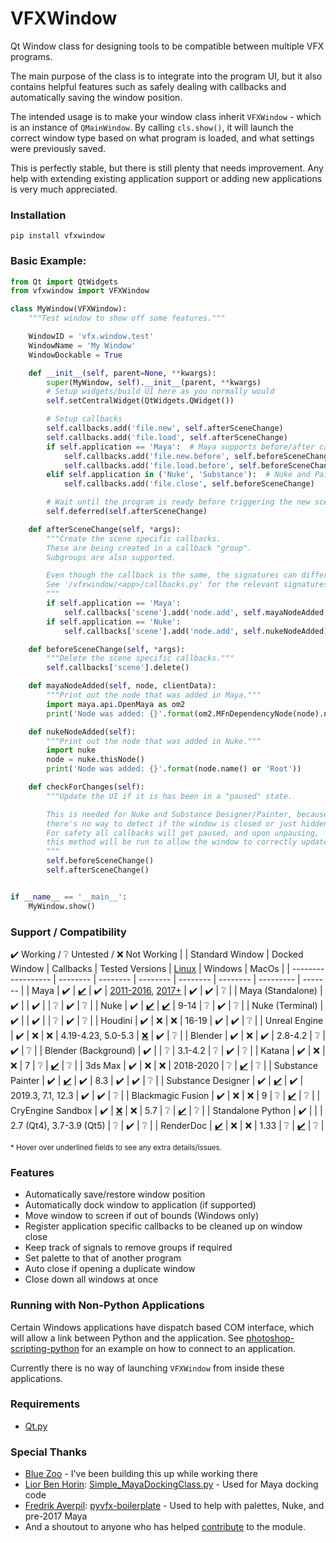 # VFXWindow
Qt Window class for designing tools to be compatible between multiple VFX programs.

The main purpose of the class is to integrate into the program UI, but it also contains helpful features such as safely dealing with callbacks and automatically saving the window position.

The intended usage is to make your window class inherit `VFXWindow` - which is an instance of `QMainWindow`. By calling `cls.show()`, it will launch the correct window type based on what program is loaded, and what settings were previously saved.

This is perfectly stable, but there is still plenty that needs improvement. Any help with extending existing application support or adding new applications is very much appreciated.

### Installation
    pip install vfxwindow

### Basic Example:
```python
from Qt import QtWidgets
from vfxwindow import VFXWindow

class MyWindow(VFXWindow):
    """Test window to show off some features."""

    WindowID = 'vfx.window.test'
    WindowName = 'My Window'
    WindowDockable = True

    def __init__(self, parent=None, **kwargs):
        super(MyWindow, self).__init__(parent, **kwargs)
        # Setup widgets/build UI here as you normally would
        self.setCentralWidget(QtWidgets.QWidget())

        # Setup callbacks
        self.callbacks.add('file.new', self.afterSceneChange)
        self.callbacks.add('file.load', self.afterSceneChange)
        if self.application == 'Maya':  # Maya supports before/after callbacks
            self.callbacks.add('file.new.before', self.beforeSceneChange)
            self.callbacks.add('file.load.before', self.beforeSceneChange)
        elif self.application in ('Nuke', 'Substance'):  # Nuke and Painter/Designer support close
            self.callbacks.add('file.close', self.beforeSceneChange)

        # Wait until the program is ready before triggering the new scene method
        self.deferred(self.afterSceneChange)

    def afterSceneChange(self, *args):
        """Create the scene specific callbacks.
        These are being created in a callback "group".
        Subgroups are also supported.

        Even though the callback is the same, the signatures can differ.
        See '/vfxwindow/<app>/callbacks.py' for the relevant signatures.
        """
        if self.application == 'Maya':
            self.callbacks['scene'].add('node.add', self.mayaNodeAdded, nodeType='dependNode')
        if self.application == 'Nuke':
            self.callbacks['scene'].add('node.add', self.nukeNodeAdded)

    def beforeSceneChange(self, *args):
        """Delete the scene specific callbacks."""
        self.callbacks['scene'].delete()

    def mayaNodeAdded(self, node, clientData):
        """Print out the node that was added in Maya."""
        import maya.api.OpenMaya as om2
        print('Node was added: {}'.format(om2.MFnDependencyNode(node).name()))

    def nukeNodeAdded(self):
        """Print out the node that was added in Nuke."""
        import nuke
        node = nuke.thisNode()
        print('Node was added: {}'.format(node.name() or 'Root'))

    def checkForChanges(self):
        """Update the UI if it is has been in a "paused" state.

        This is needed for Nuke and Substance Designer/Painter, because
        there's no way to detect if the window is closed or just hidden.
        For safety all callbacks will get paused, and upon unpausing,
        this method will be run to allow the window to correctly update.
        """
        self.beforeSceneChange()
        self.afterSceneChange()


if __name__ == '__main__':
    MyWindow.show()
```

### Support / Compatibility
✔️ Working  /  ❔ Untested  /  ❌ Not Working
|                    | Standard Window | Docked Window | Callbacks | Tested Versions | [Linux](# "Tested in Linux Mint.")  | Windows | MacOs |
| ------------------ | -------- | -------- | -------- | -------- | -------- | --------- | ------- |
| Maya               | ✔️ | [✔️](# "Uses `workspaceControl` or falls back to `dockControl` for pre Maya 2017, saves/restores location of window.") | ✔️ | [2011-2016](# "Docked windows use `dockControl`, tested lightly on 2016."), [2017+](# "Docked windows use `workspaceControl`.") | ✔️ | ✔️ | ❔ |
| Maya (Standalone)  | ✔️ | | ✔️ | | ❔ | ✔️ | ❔ |
| Nuke               | ✔️ | [✔️](# "Uses `registerWidgetAsPanel` to dock window in a panel, saves/restores location of panel only when docked (not floating).") | [✔️](# "Callbacks are only active while the window has focus. It is recommended to define a `checkForChanges()` method which will be run each time the callbacks get reactivated.") | 9-14 | ❔ | ✔️ | ❔ |
| Nuke (Terminal)    | ✔️ | | ✔️ | | ❔ | ✔️ | ❔ |
| Houdini            | ✔️ | ❌ | ❌ | 16-19 | ✔️ | ✔️ | ❔ |
| Unreal Engine      | ✔️ | ❌ | ❌ | 4.19-4.23, 5.0-5.3 | [❌](# "Tested on UE5.") | ✔️ | ❔ |
| Blender            | ✔️ | ❌ | ✔️ | 2.8-4.2 | ❔ | ✔️ | ❔ |
| Blender (Background) | ✔️ | | ❔ | 3.1-4.2 | ❔ | ✔️ | ❔ |
| Katana             | ✔️ | ❌ | ❌ | 7 | ❔ | [✔️](# "Unable to catch close events when the user presses the X, meaning the position can't be saved and callbacks can't be implemented") | ❔ |
| 3ds Max            | ✔️ | ❌ | ❌ | 2018-2020 | ❔ | [✔️](# "Tested previously but unable to confirm.") | ❔ |
| Substance Painter  | ✔️ | [✔️](# "Uses `substance_painter.ui.add_dock_widget`, does not save/restore location of window.") | ✔️ | 8.3 | ✔️ | ✔️ | ❔ |
| Substance Designer | ✔️ | [✔️](# "Uses `sd.getContext().getSDApplication().getQtForPythonUIMgr().newDockWidget`, does not save/restore location of window.") | ✔️ | 2019.3, 7.1, 12.3 | ✔️ | ✔️ | ❔ |
| Blackmagic Fusion  | ✔️ | ❌ | ❌ | 9 | ❔ | [✔️](# "Unable to read Fusion version, and causes recursion error if calling `show`/`hide`/`setVisible`.") | ❔ |
| CryEngine Sandbox  | ✔️ | [❌](# "There's a `SandboxBridge.register_window` function, but I was not able to figure it out.") | ❌ | 5.7 | ❔ | [✔️](# "Causes recursion error if calling `show`/`hide`/`setVisible`.") | ❔ |
| Standalone Python  | ✔️ | | | 2.7 (Qt4), 3.7-3.9 (Qt5) | ❔ | ✔️ | ❔ |
| RenderDoc          | [✔️](# "Only runs in the interactive shell, not the script editor.") | ❌ | ❌ | 1.33 | ❔ | [✔️](# "Causes recursion error if calling `show`/`hide`, and crashes when calling `setVisible`.") | ❔ |

<sub>* Hover over underlined fields to see any extra details/issues.</sub>

### Features
 - Automatically save/restore window position
 - Automatically dock window to application (if supported)
 - Move window to screen if out of bounds (Windows only)
 - Register application specific callbacks to be cleaned up on window close
 - Keep track of signals to remove groups if required
 - Set palette to that of another program
 - Auto close if opening a duplicate window
 - Close down all windows at once

### Running with Non-Python Applications
Certain Windows applications have dispatch based COM interface, which will allow a link between Python and the application. See [photoshop-scripting-python](https://github.com/lohriialo/photoshop-scripting-python) for an example on how to connect to an application.

Currently there is no way of launching `VFXWindow` from inside these applications.

### Requirements
 - [Qt.py](https://github.com/mottosso/Qt.py)

### Special Thanks
 - [Blue Zoo](https://www.blue-zoo.co.uk/) - I've been building this up while working there
 - [Lior Ben Horin](https://gist.github.com/liorbenhorin): [Simple_MayaDockingClass.py](https://gist.github.com/liorbenhorin/69da10ec6f22c6d7b92deefdb4a4f475) - Used for Maya docking code
 - [Fredrik Averpil](https://github.com/fredrikaverpil): [pyvfx-boilerplate](https://github.com/fredrikaverpil/pyvfx-boilerplate) - Used to help with palettes, Nuke, and pre-2017 Maya
 - And a shoutout to anyone who has helped [contribute](https://github.com/huntfx/vfxwindow/graphs/contributors) to the module.
